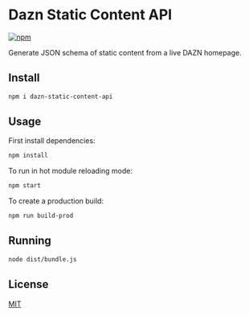 # Dazn Static Content API

[![npm](https://img.shields.io/npm/v/dazn-static-content-api)](https://github.com/patrickbower/dazn-static-content-api)

<!-- [![npm bundle size (minified)](https://img.shields.io/bundlephobia/min/dazn-static-content-api)](https://github.com/patrickbower/dazn-static-content-api) -->

Generate JSON schema of static content from a live DAZN homepage.

## Install

```bash
npm i dazn-static-content-api
```

## Usage

First install dependencies:

```sh
npm install
```

To run in hot module reloading mode:

```sh
npm start
```

To create a production build:

```sh
npm run build-prod
```

## Running

```sh
node dist/bundle.js
```

## License

[MIT](LICENSE)
